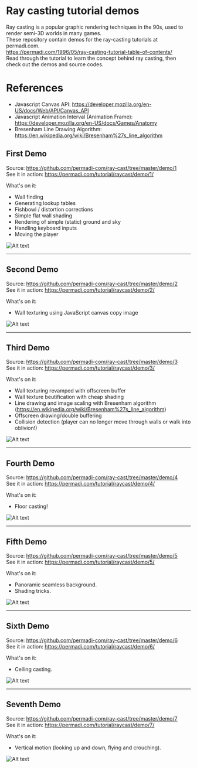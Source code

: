 # Ray casting tutorial demos
Ray casting is a popular graphic rendering techniques in the 90s, used to render semi-3D worlds in many games.  
These repository contain demos for the ray-casting tutorials at permadi.com.  
https://permadi.com/1996/05/ray-casting-tutorial-table-of-contents/  
Read through the tutorial to learn the concept behind ray casting, then check out the demos and source codes.

# References
* Javascript Canvas API: https://developer.mozilla.org/en-US/docs/Web/API/Canvas_API
* Javascript Animation Interval (Animation Frame): https://developer.mozilla.org/en-US/docs/Games/Anatomy
* Bresenham Line Drawing Algorithm: https://en.wikipedia.org/wiki/Bresenham%27s_line_algorithm

## First Demo
Source: https://github.com/permadi-com/ray-cast/tree/master/demo/1
<br>See it in action: https://permadi.com/tutorial/raycast/demo/1/

What's on it:
* Wall finding
* Generating lookup tables
* Fishbowl / distortion corrections
* Simple flat wall shading
* Rendering of simple (static) ground and sky
* Handling keyboard inputs
* Moving the player

![Alt text](https://github.com/permadi-com/ray-cast/blob/master/demo1.png?raw=true "Demo Preview 1")
___
## Second Demo
Source: https://github.com/permadi-com/ray-cast/tree/master/demo/2
<br>See it in action: https://permadi.com/tutorial/raycast/demo/2/

What's on it:
* Wall texturing using JavaScript canvas copy image

![Alt text](https://github.com/permadi-com/ray-cast/blob/master/demo2.png?raw=true "Demo Preview 2")
___
## Third Demo
Source: https://github.com/permadi-com/ray-cast/tree/master/demo/3
<br>See it in action: https://permadi.com/tutorial/raycast/demo/3/

What's on it:
* Wall texturing revamped with offscreen buffer
* Wall texture beutification with cheap shading
* Line drawing and image scaling with Bresenham algorithm (https://en.wikipedia.org/wiki/Bresenham%27s_line_algorithm)
* Offscreen drawing/double buffering
* Collision detection (player can no longer move through walls or walk into oblivion!)

![Alt text](https://github.com/permadi-com/ray-cast/blob/master/demo3.png?raw=true "Demo Preview 3")

___
## Fourth Demo
Source: https://github.com/permadi-com/ray-cast/tree/master/demo/4
<br>See it in action: https://permadi.com/tutorial/raycast/demo/4/

What's on it:
* Floor casting!

![Alt text](https://github.com/permadi-com/ray-cast/blob/master/demo4.png?raw=true "Demo Preview 4")

___
## Fifth Demo
Source: https://github.com/permadi-com/ray-cast/tree/master/demo/5
<br>See it in action: https://permadi.com/tutorial/raycast/demo/5/

What's on it:
* Panoramic seamless background.
* Shading tricks.

![Alt text](https://github.com/permadi-com/ray-cast/blob/master/demo5.png?raw=true "Demo Preview 5")

___
## Sixth Demo
Source: https://github.com/permadi-com/ray-cast/tree/master/demo/6
<br>See it in action: https://permadi.com/tutorial/raycast/demo/6/

What's on it:
* Ceiling casting.

![Alt text](https://github.com/permadi-com/ray-cast/blob/master/demo6.png?raw=true "Demo Preview 6")


___
## Seventh Demo
Source: https://github.com/permadi-com/ray-cast/tree/master/demo/7
<br>See it in action: https://permadi.com/tutorial/raycast/demo/7/

What's on it:
* Vertical motion (looking up and down, flying and crouching).

![Alt text](https://github.com/permadi-com/ray-cast/blob/master/demo7.png?raw=true "Demo Preview 7")
